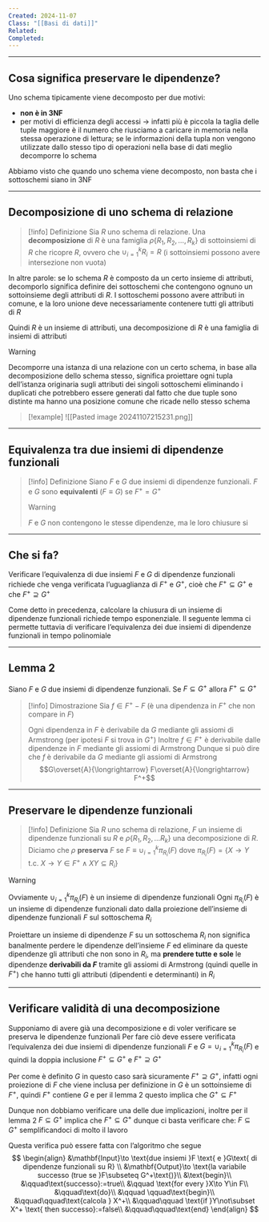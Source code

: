 ```yaml
---
Created: 2024-11-07
Class: "[[Basi di dati]]"
Related: 
Completed:
---
```

---
## Cosa significa preservare le dipendenze?
Uno schema tipicamente viene decomposto per due motivi:
- **non è in 3NF**
- per motivi di efficienza degli accessi → infatti più è piccola la taglia delle tuple maggiore è il numero che riusciamo a caricare in memoria nella stessa operazione di lettura; se le informazioni della tupla non vengono utilizzate dallo stesso tipo di operazioni nella base di dati meglio decomporre lo schema

Abbiamo visto che quando uno schema viene decomposto, non basta che i sottoschemi siano in 3NF

---
## Decomposizione di uno schema di relazione

>[!info] Definizione
>Sia $R$ uno schema di relazione. Una **decomposizione** di $R$ è una famiglia $\rho \{R_{1},R_{2},\dots,R_{k}\}$ di sottoinsiemi di $R$ che ricopre $R$, ovvero che $\cup_{i=1}^k R_{i}=R$ (i sottoinsiemi possono avere intersezione non vuota)

In altre parole: se lo schema $R$ è composto da un certo insieme di attributi, decomporlo significa definire dei sottoschemi che contengono ognuno un sottoinsieme degli attributi di $R$.
I sottoschemi possono avere attributi in comune, e la loro unione deve necessariamente contenere tutti gli attributi di $R$

Quindi $R$ è un insieme di attributi, una decomposizione di $R$ è una famiglia di insiemi di attributi

>[!warning]
>Decomporre una istanza di una relazione con un certo schema, in base alla decomposizione dello schema stesso, significa proiettare ogni tupla dell’istanza originaria sugli attributi dei singoli sottoschemi eliminando i duplicati che potrebbero essere generati dal fatto che due tuple sono distinte ma hanno una posizione comune che ricade nello stesso schema
>
>>[!example]
>>![[Pasted image 20241107215231.png]]

---
## Equivalenza tra due insiemi di dipendenze funzionali

>[!info] Definizione
>Siano $F$ e $G$ due insiemi di dipendenze funzionali. $F$ e $G$ sono **equivalenti** ($F\equiv G$) se $F^+=G^+$
>
>>[!warning]
>>$F$ e $G$ non contengono le stesse dipendenze, ma le loro chiusure si

---
## Che si fa?
Verificare l’equivalenza di due insiemi $F$ e $G$ di dipendenze funzionali richiede che venga verificata l’uguaglianza di $F^+$ e $G^+$, cioè che $F^+\subseteq G^+$ e che $F^+\supseteq G^+$

Come detto in precedenza, calcolare la chiusura di un insieme di dipendenze funzionali richiede tempo esponenziale. Il seguente lemma ci permette tuttavia di verificare l’equivalenza dei due insiemi di dipendenze funzionali in tempo polinomiale

---
## Lemma 2
Siano $F$ e $G$ due insiemi di dipendenze funzionali. Se $F\subseteq G^+$ allora $F^+\subseteq G^+$

>[!info] Dimostrazione
>Sia $f\in F^+ - F$ (è una dipendenza in $F^+$ che non compare in $F$)
>
>Ogni dipendenza in $F$ è derivabile da $G$ mediante gli assiomi di Armstrong (per ipotesi $F$ si trova in $G^+$)
>Inoltre $f\in F^+$ è derivabile dalle dipendenze in $F$ mediante gli assiomi di Armstrong
>Dunque si può dire che $f$ è derivabile da $G$ mediante gli assiomi di Armstrong
>$$G\overset{A}{\longrightarrow} F\overset{A}{\longrightarrow} F^+$$

---
## Preservare le dipendenze funzionali

>[!info] Definizione
>Sia $R$ uno schema di relazione, $F$ un insieme di dipendenze funzionali su $R$ e $\rho \{R_{1},R_{2},\dots R_{k}\}$ una decomposizione di $R$.
>Diciamo che $\rho$ **preserva** $F$ se $F\equiv \cup_{i=1}^k \pi_{R_{i}}(F)$ dove $\pi_{R_{i}}(F)=\{X\to Y \text{ t.c. }X\to Y \in F^+\land XY\subseteq R_{i}\}$

>[!warning]
>Ovviamente $\cup_{i=1}^k \pi_{R_{i}}(F)$ è un insieme di dipendenze funzionali 
>Ogni $\pi_{R_{i}}(F)$ è un insieme di dipendenze funzionali dato dalla proiezione dell’insieme di dipendenze funzionali $F$ sul sottoschema $R_{i}$
>
>Proiettare un insieme di dipendenze $F$ su un sottoschema $R_{i}$ non significa banalmente perdere le dipendenze dell’insieme $F$ ed eliminare da queste dipendenze gli attributi che non sono in $R_{i}$, ma **prendere tutte e sole** le dipendenze **derivabili da $F$** tramite gli assiomi di Armstrong (quindi quelle in $F^+$) che hanno tutti gli attributi (dipendenti e determinanti) in $R_{i}$

---
## Verificare validità di una decomposizione
Supponiamo di avere già una decomposizione e di voler verificare se preserva le dipendenze funzionali
Per fare ciò deve essere verificata l’equivalenza dei due insiemi di dipendenze funzionali $F$ e $G=\cup_{i=1}^k \pi_{R_{i}}(F)$ e quindi la doppia inclusione $F^+\subseteq G^+$ e $F^+\supseteq G^+$

Per come è definito $G$ in questo caso sarà sicuramente $F^+\supseteq G^+$, infatti ogni proiezione di $F$ che viene inclusa per definizione in $G$ è un sottoinsieme di $F^+$, quindi $F^+$ contiene $G$ e per il lemma 2 questo implica che $G^+\subseteq F^+$

Dunque non dobbiamo verificare una delle due implicazioni, inoltre per il lemma 2 $F\subseteq G^+$ implica che $F^+\subseteq G^+$ dunque ci basta verificare che: $F\subseteq G^+$ semplificandoci di molto il lavoro

Questa verifica può essere fatta con l’algoritmo che segue
$$
\begin{align}
&\mathbf{Input}\to \text{due insiemi }F \text{ e }G\text{ di dipendenze funzionali su R} \\
&\mathbf{Output}\to \text{la variabile successo (true se }F\subseteq G^+\text{)}\\
&\text{begin}\\
&\qquad\text{successo}:=true\\
&\qquad \text{for every }X\to Y\in F\\
&\qquad\text{do}\\ &\qquad \qquad\text{begin}\\
&\qquad\qquad\text{calcola } X^+\\
&\qquad\qquad \text{if }Y\not\subset X^+ \text{ then successo}:=false\\
&\qquad\qquad\text{end}
\end{align}
$$